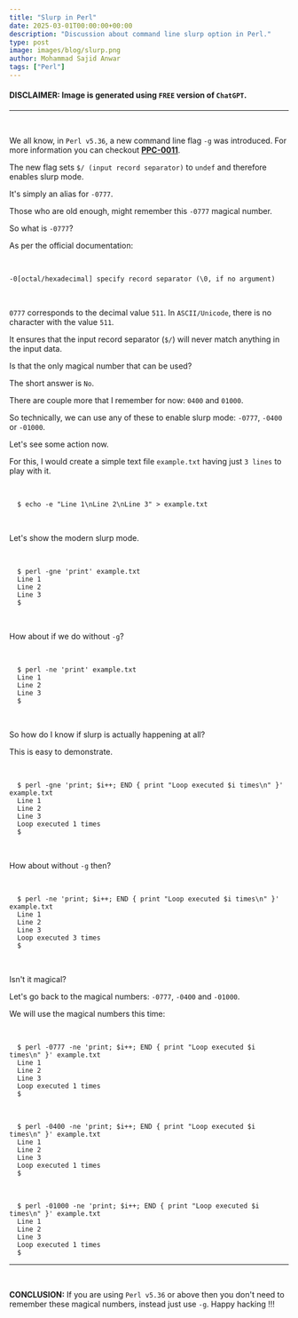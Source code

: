 ```yaml
---
title: "Slurp in Perl"
date: 2025-03-01T00:00:00+00:00
description: "Discussion about command line slurp option in Perl."
type: post
image: images/blog/slurp.png
author: Mohammad Sajid Anwar
tags: ["Perl"]
---
```


#### **DISCLAIMER:** Image is generated using `FREE` version of `ChatGPT`.
***

<br>

We all know, in `Perl v5.36`, a new command line flag `-g` was introduced. For more information you can checkout [**PPC-0011**](https://perl.github.io/PPCs/ppc0011-slurp-argument).

The new flag sets `$/ (input record separator)` to `undef` and therefore enables slurp mode.

It's simply an alias for `-0777`.

Those who are old enough, might remember this `-0777` magical number.

So what is `-0777`?

As per the official documentation:

<br>

    -0[octal/hexadecimal] specify record separator (\0, if no argument)

<br>

`0777` corresponds to the decimal value `511`. In `ASCII/Unicode`, there is no character with the value `511`.

It ensures that the input record separator (`$/`) will never match anything in the input data.

Is that the only magical number that can be used?

The short answer is `No`.

There are couple more that I remember for now: `0400` and `01000`.

So technically, we can use any of these to enable slurp mode: `-0777`, `-0400` or `-01000`.

Let's see some action now.

For this, I would create a simple text file `example.txt` having just `3 lines` to play with it.

<br>

      $ echo -e "Line 1\nLine 2\nLine 3" > example.txt

<br>

Let's show the modern slurp mode.

<br>

      $ perl -gne 'print' example.txt
      Line 1
      Line 2
      Line 3
      $

<br>

How about if we do without `-g`?

<br>

      $ perl -ne 'print' example.txt
      Line 1
      Line 2
      Line 3
      $

<br>

So how do I know if slurp is actually happening at all?

This is easy to demonstrate.

<br>

      $ perl -gne 'print; $i++; END { print "Loop executed $i times\n" }' example.txt
      Line 1
      Line 2
      Line 3
      Loop executed 1 times
      $

<br>

How about without `-g` then?

<br>

      $ perl -ne 'print; $i++; END { print "Loop executed $i times\n" }' example.txt
      Line 1
      Line 2
      Line 3
      Loop executed 3 times
      $

<br>

Isn't it magical?

Let's go back to the magical numbers: `-0777`, `-0400` and `-01000`.

We will use the magical numbers this time:

<br>

      $ perl -0777 -ne 'print; $i++; END { print "Loop executed $i times\n" }' example.txt
      Line 1
      Line 2
      Line 3
      Loop executed 1 times
      $

<br>

      $ perl -0400 -ne 'print; $i++; END { print "Loop executed $i times\n" }' example.txt
      Line 1
      Line 2
      Line 3
      Loop executed 1 times
      $

<br>

      $ perl -01000 -ne 'print; $i++; END { print "Loop executed $i times\n" }' example.txt
      Line 1
      Line 2
      Line 3
      Loop executed 1 times
      $

***

<br>

**CONCLUSION:** If you are using `Perl v5.36` or above then you don't need to remember these magical numbers, instead just use `-g`. Happy hacking !!!
